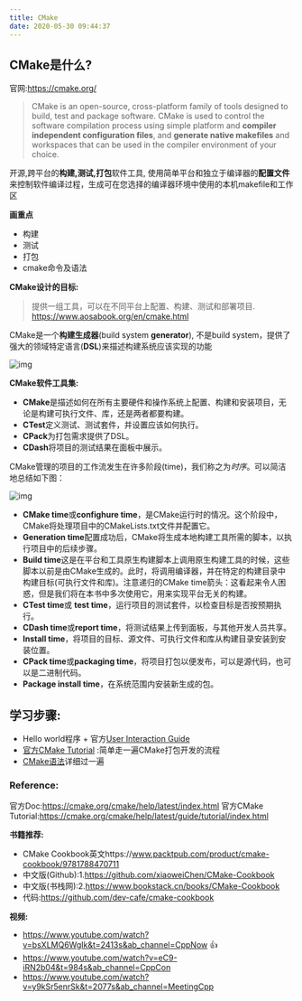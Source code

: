 ```yaml
---
title: CMake
date: 2020-05-30 09:44:37
---
```


## CMake是什么?

官网:https://cmake.org/

> CMake is an open-source, cross-platform family of tools designed to build, test and package software. CMake is used to control the software compilation process using simple platform and **compiler independent configuration files**, and **generate native makefiles** and workspaces that can be used in the compiler environment of your choice.

开源,跨平台的**构建,测试,打包**软件工具,
使用简单平台和独立于编译器的**配置文件**来控制软件编译过程，生成可在您选择的编译器环境中使用的本机makefile和工作区



**画重点**
* 构建
* 测试
* 打包
* cmake命令及语法



**CMake设计的目标:**

> 提供一组工具，可以在不同平台上配置、构建、测试和部署项目. https://www.aosabook.org/en/cmake.html

CMake是一个**构建生成器**(build system **generator**), 不是build system，提供了强大的领域特定语言(**DSL**)来描述构建系统应该实现的功能



![img](https://static.bookstack.cn/projects/CMake-Cookbook/images/preface/1.png)

**CMake软件工具集:**

- **CMake**是描述如何在所有主要硬件和操作系统上配置、构建和安装项目，无论是构建可执行文件、库，还是两者都要构建。
- **CTest**定义测试、测试套件，并设置应该如何执行。
- **CPack**为打包需求提供了DSL。
- **CDash**将项目的测试结果在面板中展示。

CMake管理的项目的工作流发生在许多阶段(time)，我们称之为*时序*。可以简洁地总结如下图：

![img](https://static.bookstack.cn/projects/CMake-Cookbook/images/preface/2.png)

- **CMake time**或**confighure time**，是CMake运行时的情况。这个阶段中，CMake将处理项目中的CMakeLists.txt文件并配置它。
- **Generation time**配置成功后，CMake将生成本地构建工具所需的脚本，以执行项目中的后续步骤。
- **Build time**这是在平台和工具原生构建脚本上调用原生构建工具的时候，这些脚本以前是由CMake生成的。此时，将调用编译器，并在特定的构建目录中构建目标(可执行文件和库)。注意递归的CMake time箭头：这看起来令人困惑，但是我们将在本书中多次使用它，用来实现平台无关的构建。
- **CTest time**或 **test time**，运行项目的测试套件，以检查目标是否按预期执行。
- **CDash time**或**report time**，将测试结果上传到面板，与其他开发人员共享。
- **Install time**，将项目的目标、源文件、可执行文件和库从构建目录安装到安装位置。
- **CPack time**或**packaging time**，将项目打包以便发布，可以是源代码，也可以是二进制代码。
- **Package install time**，在系统范围内安装新生成的包。



## 学习步骤:

* Hello world程序 + 官方[User Interaction Guide](https://cmake.org/cmake/help/latest/guide/user-interaction/index.html#id2)
* [官方CMake Tutorial](https://cmake.org/cmake/help/latest/guide/tutorial/index.html) :简单走一遍CMake打包开发的流程
* [CMake语法](https://cmake.org/cmake/help/latest/manual/cmake-language.7.html)详细过一遍



### Reference:

官方Doc:https://cmake.org/cmake/help/latest/index.html
官方CMake Tutorial:https://cmake.org/cmake/help/latest/guide/tutorial/index.html

**书籍推荐:**

* CMake Cookbook英文https://www.packtpub.com/product/cmake-cookbook/9781788470711
* 中文版(Github):1.https://github.com/xiaoweiChen/CMake-Cookbook
* 中文版(书栈网):2.https://www.bookstack.cn/books/CMake-Cookbook
* 代码:https://github.com/dev-cafe/cmake-cookbook

**视频:**
* https://www.youtube.com/watch?v=bsXLMQ6WgIk&t=2413s&ab_channel=CppNow 👍
* https://www.youtube.com/watch?v=eC9-iRN2b04&t=984s&ab_channel=CppCon
* https://www.youtube.com/watch?v=y9kSr5enrSk&t=2077s&ab_channel=MeetingCpp